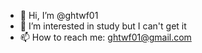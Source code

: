 - 👋 Hi, I’m @ghtwf01
- 👀 I’m interested in study but I can't get it
- 📫 How to reach me: ghtwf01@gmail.com

<!---
ghtwf01/ghtwf01 is a ✨ special ✨ repository because its `README.md` (this file) appears on your GitHub profile.
You can click the Preview link to take a look at your changes.
--->
